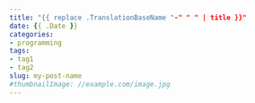 ```yaml
---
title: "{{ replace .TranslationBaseName "-" " " | title }}"
date: {{ .Date }}
categories:
- programming
tags:
- tag1
- tag2
slug: my-post-name
#thumbnailImage: //example.com/image.jpg
---
```


<!--more-->
